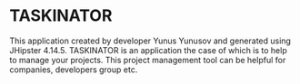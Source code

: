 # TASKINATOR
This application created by developer Yunus Yunusov and generated using JHipster 4.14.5. 
TASKINATOR is an application the case of which is to help to manage your projects. 
This project management tool can be helpful for companies, developers group etc.
